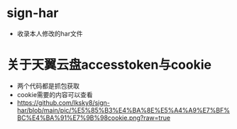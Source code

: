 # sign-har
* 收录本人修改的har文件

# 关于天翼云盘accesstoken与cookie
* 两个代码都是抓包获取
* cookie需要的内容可以查看
* https://github.com/lksky8/sign-har/blob/main/pic/%E5%85%B3%E4%BA%8E%E5%A4%A9%E7%BF%BC%E4%BA%91%E7%9B%98cookie.png?raw=true
